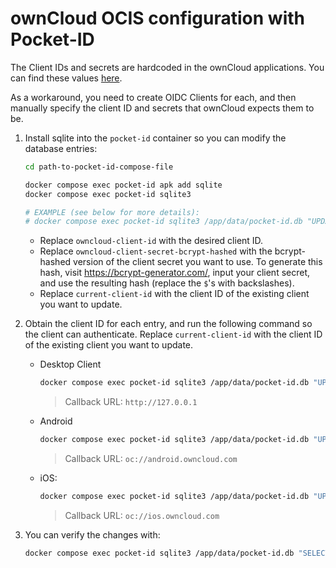 # ownCloud OCIS configuration with Pocket-ID

The Client IDs and secrets are hardcoded in the ownCloud applications. You can find these values [here](https://doc.owncloud.com/server/10.15/admin_manual/configuration/user/oidc/oidc.html#client-ids-secrets-and-redirect-uris).

As a workaround, you need to create OIDC Clients for each, and then manually specify the client ID and secrets that ownCloud expects them to be.

1. Install sqlite into the `pocket-id` container so you can modify the database entries:


    ```bash
    cd path-to-pocket-id-compose-file

    docker compose exec pocket-id apk add sqlite
    docker compose exec pocket-id sqlite3

    # EXAMPLE (see below for more details):
    # docker compose exec pocket-id sqlite3 /app/data/pocket-id.db "UPDATE oidc_clients SET id='owncloud-client-id', secret='owncloud-client-secret-bcrypt-hashed' WHERE id='current-client-id';"
    ```

    * Replace `owncloud-client-id` with the desired client ID.
    * Replace `owncloud-client-secret-bcrypt-hashed` with the bcrypt-hashed version of the client secret you want to use. To generate this hash, visit https://bcrypt-generator.com/, input your client secret, and use the resulting hash (replace the `$`'s with backslashes).
    * Replace `current-client-id` with the client ID of the existing client you want to update.

2. Obtain the client ID for each entry, and run the following command so the client can authenticate. Replace `current-client-id` with the client ID of the existing client you want to update.

    - Desktop Client
        ```bash
        docker compose exec pocket-id sqlite3 /app/data/pocket-id.db "UPDATE oidc_clients SET id='xdXOt13JKxym1B1QcEncf2XDkLAexMBFwiT9j6EfhhHFJhs2KM9jbjTmf8JBXE69', secret='\$2a\$12\$HbbJMheIYyo8yfEuvm8Boe0baMZTIDXzchpVdLsfPqc3Eb.oULn5W' WHERE id='current-client-id';"
        ```
        > Callback URL: `http://127.0.0.1`

    - Android

        ```bash
        docker compose exec pocket-id sqlite3 /app/data/pocket-id.db "UPDATE oidc_clients SET id='e4rAsNUSIUs0lF4nbv9FmCeUkTlV9GdgTLDH1b5uie7syb90SzEVrbN7HIpmWJeD', secret='\$2a\$12\$sdQWjAxlQzRojU3bhvxp/e/5aY/tzskKqD76AQpiBJpj7USgWhZUO' WHERE id='current-client-id';"
        ```
        > Callback URL: `oc://android.owncloud.com`

    - iOS:

        ```bash
        docker compose exec pocket-id sqlite3 /app/data/pocket-id.db "UPDATE oidc_clients SET id='mxd5OQDk6es5LzOzRvidJNfXLUZS2oN3oUFeXPP8LpPrhx3UroJFduGEYIBOxkY1', secret='\$2a\$12\$3qHWSJRKBVoHVrn7kp4NFuEN4r.wmh9zB8oRjtYwHBUzwM818Hhje' WHERE id='current-client-id';"
        ```
        > Callback URL: `oc://ios.owncloud.com`

3. You can verify the changes with:

    ```bash
    docker compose exec pocket-id sqlite3 /app/data/pocket-id.db "SELECT * FROM oidc_clients;"
    ```